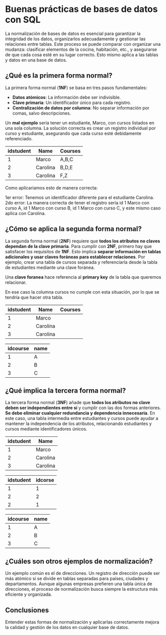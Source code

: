 # Buenas prácticas de bases de datos con SQL

La normalización de bases de datos es esencial para garantizar la integridad de los datos, organizarlos adecuadamente y gestionar las relaciones entre tablas. Este proceso se puede comparar con organizar una mudanza: clasificar elementos de la cocina, habitación, etc., y asegurarse de que cada cosa esté en su lugar correcto. Esto mismo aplica a las tablas y datos en una base de datos.

## ¿Qué es la primera forma normal?
La primera forma normal (**1NF**) se basa en tres pasos fundamentales:

* **Datos atómicos**: La información debe ser indivisible.
* **Clave primaria**: Un identificador único para cada registro.
* **Centralización de datos por columna**: No separar información por comas, salvo descripciones.

Un **mal ejemplo** sería tener un estudiante, Marco, con cursos listados en una sola columna. La solución correcta es crear un registro individual por curso y estudiante, asegurando que cada curso esté debidamente referenciado.

| idstudent | Name | Courses |
|-----------|------|---------|
|1|Marco|A,B,C|
|2|Carolina|B,D,E|
|3|Carolina|F,Z|

Como aplicariamos esto de manera correcta:

1er error: Tenemos un identificador diferente para el estudiante Carolina.
2do error: La manera correcta de tener el registro sería id 1 Marco con curso A, id 1 Marco con curso B, id 1 Marco con curso C, y este mismo caso aplica con Carolina.

## ¿Cómo se aplica la segunda forma normal?

La segunda forma normal (**2NF**) requiere que **todos los atributos no claves dependan de la clave primaria**. Para cumplir con **2NF**, primero hay que satisfacer los requisitos de **1NF**. Esto implica **separar información en tablas adicionales y usar claves foráneas para establecer relaciones**. Por ejemplo, crear una tabla de cursos separada y referenciarla desde la tabla de estudiantes mediante una clave foránea.

Una **clave foranea** hace referencia al **primary key** de la tabla que queremos relacionar.

En ese caso la columna cursos no cumple con esta situación, por lo que se tendría que hacer otra tabla.

| idstudent | Name | Courses |
|-----------|------|---------|
|1|Marco|
|2|Carolina|
|3|Carolina|

|idcourse|name|
|--------|----|
|1|A|
|2|B|
|3|C|

## ¿Qué implica la tercera forma normal?

La tercera forma normal (**3NF**) añade que **todos los atributos no clave deben ser independientes entre sí** y cumplir con las dos formas anteriores. **Se debe eliminar cualquier redundancia y dependencia innecesaria**. En este caso, una tabla intermedia entre estudiantes y cursos puede ayudar a mantener la independencia de los atributos, relacionando estudiantes y cursos mediante identificadores únicos.

| idstudent | Name |
|-----------|------|
|1|Marco|
|2|Carolina|
|3|Carolina|

| idstudent | idcorse |
|-----------|---------|
|1|1|
|2|2|
|2|1|

|idcourse|name|
|--------|----|
|1|A|
|2|B|
|3|C|

## ¿Cuáles son otros ejemplos de normalización?

Un ejemplo común es el de direcciones. Un registro de dirección puede ser más atómico si se divide en tablas separadas para países, ciudades y departamentos. Aunque algunas empresas prefieren una tabla única de direcciones, el proceso de normalización busca siempre la estructura más eficiente y organizada.

## Conclusiones

Entender estas formas de normalización y aplicarlas correctamente mejora la calidad y gestión de los datos en cualquier base de datos.